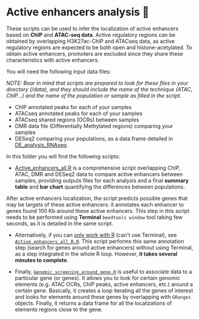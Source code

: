 # Active enhancers analysis :signal_strength:

These scripts can be used to infer the localization of active enhancers based on **ChIP** and **ATAC-seq data**. Active regulatory regions can be obtained by overlapping H3K27ac-ChIP and ATACseq data, as active regulatory regions are expected to be both open and histone-acetylated. To obtain active enhancers, promoters are excluded since they share these characteristics with active enhancers. 

You will need the following input data files:

*NOTE: Bear in mind that scripts are prepared to look for these files in your directory (/data), and they should include the name of the technique (ATAC, ChIP...) and the name of the population or sample as filled in the script.*
- ChIP annotated peaks for each of your samples
- ATACseq annotated peaks for each of your samples
- ATACseq shared regions (OCRs) between samples
- DMR data file (Differentially Methylated regions) comparing your samples
- DESeq2 comparing your populations, as a data frame detailed in [DE_analysis_RNAseq](https://github.com/patriciasolesanchez/PSlab/blob/master/DE_analysis_RNAseq/DE_analysis_RNAseq_1vs1.R).

In this folder you will find the following scripts:

* [Active_enhancers_all.R](https://github.com/patriciasolesanchez/PSlab/blob/master/Active_enhancers_analysis/Active_enhancers_all.R) is a comprehensive script overlapping ChIP, ATAC, DMR and DESeq2 data to compare active enhancers between samples, providing outputs files for each analysis and a final **summary table** and **bar chart** quantifying the differences between populations.

After active enhancers localization, the script predicts possible genes that may be targets of these active enhancers: it annotates each enhancer to genes found 100 Kb around these active enhancers. This step in this script needs to be performed using **Terminal** `beedtools window` tool taking few seconds, as it is detailed in the same script. 

* Alternatively, if you can <ins>only work with R</ins> (can't use Terminal), see [`Active_enhancers_all_R.R`](https://github.com/patriciasolesanchez/PSlab/blob/master/Active_enhancers_analysis/Active_enhancers_all_R.R). This script performs this same annotation step (search for genes around active enhancers) without using Terminal, as a step integrated in the whole R loop. However, **it takes several minutes to complete**.

* Finally, [`Genomic_screening_around_gene.R`](https://github.com/patriciasolesanchez/PSlab/blob/master/Active_enhancers_analysis/Genomic_screening_around_gene.R) is useful to associate data to a particular gene (or genes). It allows you to look for certain genomic elements (e.g. ATAC OCRs, ChIP peaks, active enhancers, etc.) around a certain gene. Basically, it creates a loop iterating all the genes of interest and looks for elements around these genes by overlapping with `GRanges` objects. Finally, it returns a data frame for all the localizations of elements regions close to the gene.
